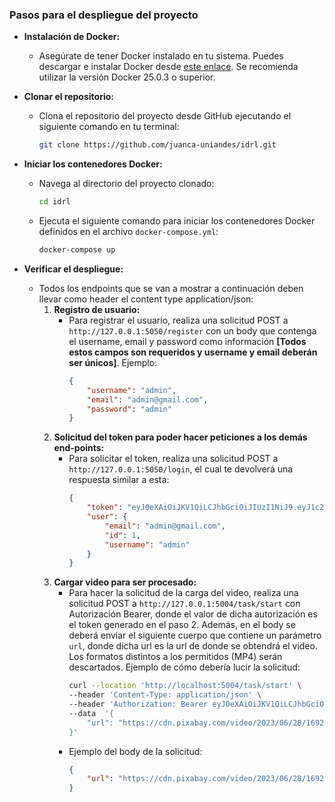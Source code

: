 ### Pasos para el despliegue del proyecto

- **Instalación de Docker:**
  - Asegúrate de tener Docker instalado en tu sistema. Puedes descargar e instalar Docker desde [este enlace](https://docs.docker.com/get-docker/). Se recomienda utilizar la versión Docker 25.0.3 o superior.

- **Clonar el repositorio:**
  - Clona el repositorio del proyecto desde GitHub ejecutando el siguiente comando en tu terminal:
    ```bash
    git clone https://github.com/juanca-uniandes/idrl.git
    ```

- **Iniciar los contenedores Docker:**
  - Navega al directorio del proyecto clonado:
    ```bash
    cd idrl
    ```
  - Ejecuta el siguiente comando para iniciar los contenedores Docker definidos en el archivo `docker-compose.yml`:
    ```bash
    docker-compose up
    ```

- **Verificar el despliegue:**
  - Todos los endpoints que se van a mostrar a continuación deben llevar como header el content type application/json:
    1. **Registro de usuario:**
       - Para registrar el usuario, realiza una solicitud POST a `http://127.0.0.1:5050/register` con un body que contenga el username, email y password como información **[Todos estos campos son requeridos y username y email deberán ser únicos]**. Ejemplo:
         ```json
         {
             "username": "admin",
             "email": "admin@gmail.com",
             "password": "admin"
         }
         ```
    2. **Solicitud del token para poder hacer peticiones a los demás end-points:**
       - Para solicitar el token, realiza una solicitud POST a `http://127.0.0.1:5050/login`, el cual te devolverá una respuesta similar a esta:
         ```json
         {
             "token": "eyJ0eXAiOiJKV1QiLCJhbGciOiJIUzI1NiJ9.eyJ1c2VyX2lkIjoxLCJleHAiOjE3MTMwMzI3OTF9.NYZMPhV1pXbksebkOs-ORUpub737iJYo_8kToAWb8so",
             "user": {
                 "email": "admin@gmail.com",
                 "id": 1,
                 "username": "admin"
             }
         }
         ```
    3. **Cargar video para ser procesado:**
       - Para hacer la solicitud de la carga del video, realiza una solicitud POST a `http://127.0.0.1:5004/task/start` con Autorización Bearer, donde el valor de dicha autorización es el token generado en el paso 2. Además, en el body se deberá enviar el siguiente cuerpo que contiene un parámetro `url`, donde dicha url es la url de donde se obtendrá el video. Los formatos distintos a los permitidos (MP4) serán descartados. Ejemplo de cómo debería lucir la solicitud:
         ```bash
         curl --location 'http://localhost:5004/task/start' \
         --header 'Content-Type: application/json' \
         --header 'Authorization: Bearer eyJ0eXAiOiJKV1QiLCJhbGciOiJIUzI1NiJ9.eyJ1c2VyX2lkIjoxLCJleHAiOjE3MTMwMjYzMDV9.Q2W2gXVHS0LcjlATjLg_Aj2VTffZTo-xfRn_op2HKUw' \
         --data  '{
             "url": "https://cdn.pixabay.com/video/2023/06/28/169249-840702546_large.mp4"
         }'
         ```
       - Ejemplo del body de la solicitud:
         ```json
         {
             "url": "https://cdn.pixabay.com/video/2023/06/28/169249-840702546_large.mp4"
         }
         ```
